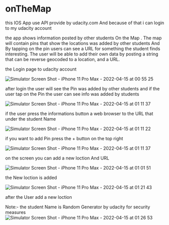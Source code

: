 # onTheMap
this IOS App use API provide by udacity.com And because of that i can login to my udacity account 

the app shows information posted by other students On the Map . The map will contain pins that show the locations was added by other students 
And By tapping on the pin users can see a URL for something the student finds interesting. 
The user will be able to add their own data by posting a string that can be reverse geocoded to a location, and a URL.

the Login page to udacity account

![Simulator Screen Shot - iPhone 11 Pro Max - 2022-04-15 at 00 55 25](https://user-images.githubusercontent.com/57073911/163483699-f76cf70c-94af-42e4-ad17-75ba4c740a5b.png)

after login the user will see the Pin was added by other students and if the user tap on the Pin the user can see info was added by students 

![Simulator Screen Shot - iPhone 11 Pro Max - 2022-04-15 at 01 11 37](https://user-images.githubusercontent.com/57073911/163484704-2eefb4a9-6306-46c6-bb16-27e256b7bd13.png)


if the user press the informations button a web browser to the URL that under the student Name


![Simulator Screen Shot - iPhone 11 Pro Max - 2022-04-15 at 01 11 22](https://user-images.githubusercontent.com/57073911/163485075-7eb0c895-0d92-4eff-93d2-c3d28ceec823.png)


if you want to add Pin press the + button on the top right 

![Simulator Screen Shot - iPhone 11 Pro Max - 2022-04-15 at 01 11 37](https://user-images.githubusercontent.com/57073911/163484704-2eefb4a9-6306-46c6-bb16-27e256b7bd13.png)

on the screen you can add a new loction And URL


![Simulator Screen Shot - iPhone 11 Pro Max - 2022-04-15 at 01 01 51](https://user-images.githubusercontent.com/57073911/163487271-6ff0dc34-d1d9-4e7b-a2ed-e660ab174f04.png)

the New loction is added 

![Simulator Screen Shot - iPhone 11 Pro Max - 2022-04-15 at 01 21 43](https://user-images.githubusercontent.com/57073911/163487920-e7b23106-eae7-41be-824b-2ca02551f4e3.png)


after the User add a new loction 

Note:- the student Name is Random Generator by udacity for security measures
![Simulator Screen Shot - iPhone 11 Pro Max - 2022-04-15 at 01 26 53](https://user-images.githubusercontent.com/57073911/163488472-b1783233-a1df-48a3-a3fd-0479fae67f0c.png)




